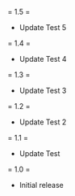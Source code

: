 = 1.5 =
* Update Test 5

= 1.4 =
* Update Test 4

= 1.3 =
* Update Test 3

= 1.2 =
* Update Test 2

= 1.1 =
* Update Test

= 1.0 =
* Initial release